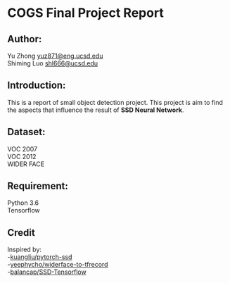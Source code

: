 # COGS Final Project Report
## Author:
Yu Zhong yuz871@eng.ucsd.edu<br>
Shiming Luo shl666@ucsd.edu

## Introduction:
This is a report of small object detection project. This project is aim to find the aspects that influence the result of **SSD Neural Network**.<br>

## Dataset:
VOC 2007 <br>
VOC 2012 <br>
WIDER FACE <br>

## Requirement:
Python 3.6<br>
Tensorflow <br>

## Credit
Inspired by:<br>
-[kuangliu/pytorch-ssd](https://github.com/kuangliu/pytorch-ssd)<br>
-[yeephycho/widerface-to-tfrecord](https://github.com/yeephycho/widerface-to-tfrecord)<br>
-[balancap/SSD-Tensorflow](https://github.com/balancap/SSD-Tensorflow)